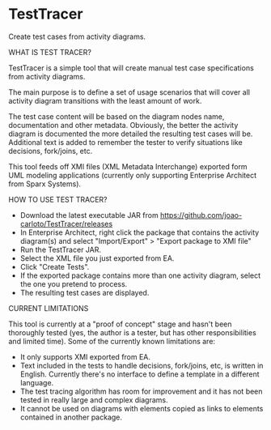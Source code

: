 # TestTracer
Create test cases from activity diagrams.


WHAT IS TEST TRACER?

TestTracer is a simple tool that will create manual test case specifications from activity diagrams.

The main purpose is to define a set of usage scenarios that will cover all activity diagram transitions with the least amount of work.

The test case content will be based on the diagram nodes name, documentation and other metadata.
Obviously, the better the activity diagram is documented the more detailed the resulting test cases will be.
Additional text is added to remember the tester to verify situations like decisions, fork/joins, etc.

This tool feeds off XMI files (XML Metadata Interchange) exported form UML modeling applications (currently only supporting Enterprise Architect from Sparx Systems).


HOW TO USE TEST TRACER?

- Download the latest executable JAR from https://github.com/joao-carloto/TestTracer/releases
- In Enterprise Architect, right click the package that contains the activity diagram(s) and select "Import/Export" > "Export package to XMI file"
- Run the TestTracer JAR.
- Select the XML file you just exported from EA.
- Click "Create Tests".
- If the exported package contains more than one activity diagram, select the one you pretend to process.
- The resulting test cases are displayed.


CURRENT LIMITATIONS

This tool is currently at a "proof of concept" stage and hasn't been thoroughly tested (yes, the author is a tester, but has other responsibilities and limited time).
Some of the currently known limitations are:
- It only supports XMI exported from EA.
- Text included in the tests to handle decisions, fork/joins, etc, is written in English. Currently there's no interface to define a template in a different language.
- The test tracing algorithm has room for improvement and it has not been tested in really large and complex diagrams.
- It cannot be used on diagrams with elements copied as links to elements contained in another package.
